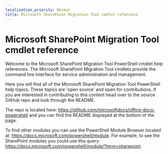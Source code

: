 ```yaml
---
localization_priority: Normal
title: Microsoft SharePoint Migration Tool cmdlet reference
---
```


# Microsoft SharePoint Migration Tool cmdlet reference

Welcome to the Microsoft SharePoint Migration Tool PowerShell cmdlet help references. The Microsoft SharePoint Migration Tool cmdlets provide the command line interface for service administration and management.

Here you will find all of the Microsoft SharePoint Migration Tool PowerShell help topics. These topics are 'open source' and open for contributions. If you are interested in contributing to this content head over to the source GitHub repo and look through the README. 

The repo is located here: https://github.com/microsoftdocs/office-docs-powershell and you can find the README displayed at the bottom of the page.

To find other modules you can use the PowerShell Module Browser located at: https://docs.microsoft.com/powershell/module. For example, to see the SharePoint modules you could use this query: https://docs.microsoft.com/powershell/module/?term=sharepoint.

